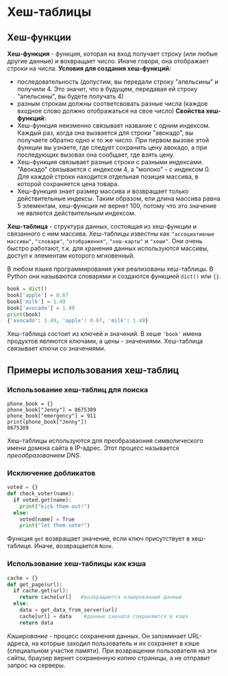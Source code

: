 # Хеш-таблицы
## Хеш-функции
**Хеш-функция** - функция, которая на вход получает строку (или любые другие данные) и вохвращает число. Иначе говоря, она отображает строки на числа. 
**Условия для создания хеш-функций:**
* последовательность (допустим, вы передали строку "апельсины" и получили 4. Это значит, что в будущем, передавая ей строку "апельсины", вы будете получать 4)
* разным строкам должны соответсвовать разные числа (каждое входное слово должно отображаться на свое число)
**Свойства хеш-функций:**
* Хеш-функция неизменно связывает название с одним индексом. Каждый раз, когда она вызвается для строки "авокадо", вы получаете обратно одно и то же число. При первом вызове этой функции вы узнаете, где следует сохранить цену авокадо, а при последующих вызовах она сообщает, где взять цену.
* Хеш-функция связывает разные строки с разными индексами. "Авокадо" связывается с индексом 4, а "молоко" - с индексом 0. Для каждой строки находится отдельная позиция массива, в которой сохраняется цена товара.
* Хеш-функция знает размер массива и возвращает только действительные индексы. Таким образом, ели длина массива равна 5 элементам, хеш-функция не вернет 100, потому что это значение не является действительным индексом.

**Хеш-таблица** - структура данных, состоящая из хеш-функции и связанного с ним массива. Хеш-таблицы известны как `"ассоциативные массивы"`, `"словари"`, `"отображения"`, `"хеш-карты"` и `"хеши"`. Они очень быстро работают, т.к. для хранения данных используются массивы, доступ к элементам которого мгновенный.

В любом языке программирования уже реализованы хеш-таблицы. В Python они называются словарями и создаются функцией `dict()` или `{}`.
```python
book = dict()
book['apple'] = 0.67
book['milk'] = 1.49
book['avocado'] = 1.49
print(book)
{'avocado': 1.49, 'apple': 0.67, 'milk': 1.49}
```
Хеш-таблица состоит из ключей и значений. В хеше `'book'` имена продуктов являются ключами, а цены - значениями. Хеш-таблица связывает ключи со значениями. 
## Примеры использования хеш-таблиц
### Использование хеш-таблиц для поиска
```pyhton
phone_book = {}
phone_book["Jenny"] = 8675309
phone_book["emergency"] = 911
print(phone_book["Jenny"])
8675309
```
Хеш-таблицы используются для преобразваония символического имени домена сайта в IP-адрес. Этот процесс называется _преоабразованием DNS_. 
### Исключение добликатов
```python
voted = {}
def check_voter(name):
  if voted.get(name):
    print("kick them out!")
  else:
    voted[name] = True
    print("let them vote!")
```
Функция `get` возвращает значение, если ключ присутствует в хеш-таблице. Иначе, возвращается `None`. 
### Использование хеш-таблицы как кэша
```python
cache = {}
def get_page(url):
  if cache.get(url):
    return cache[url]   #возвращаются кэшированные данные
  else:
    data = get_data_from_server(url)
    cache[url] = data    #данные сначала сохраняются в кэшэ
    return data
```
_Кэширование_ - процесс сохранения данных. Он запоминает URL-адреса, на которые заходил пользователь и их сохраняет в кэше (специальном участке памяти). При возвращении пользователя на эти сайты, браузер вернет сохраненную копию страницы, а не отправит запрос на серверы.



  

